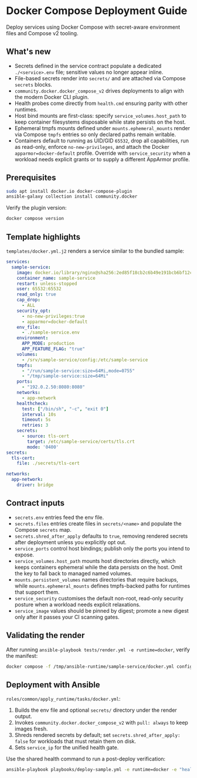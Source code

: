 # Docker Compose Deployment Guide

Deploy services using Docker Compose with secret-aware environment files and Compose v2 tooling.

## What's new

- Secrets defined in the service contract populate a dedicated `./<service>.env` file; sensitive values no longer appear inline.
- File-based secrets render into `secrets/` and are attached via Compose `secrets` blocks.
- `community.docker.docker_compose_v2` drives deployments to align with the modern Docker CLI plugin.
- Health probes come directly from `health.cmd` ensuring parity with other runtimes.
- Host bind mounts are first-class: specify `service_volumes.host_path` to keep container filesystems disposable while state persists on the host.
- Ephemeral tmpfs mounts defined under `mounts.ephemeral_mounts` render via Compose `tmpfs` entries so only declared paths remain writable.
- Containers default to running as UID/GID `65532`, drop all capabilities, run as read-only, enforce `no-new-privileges`, and attach the Docker `apparmor=docker-default` profile. Override with `service_security` when a workload needs explicit grants or to supply a different AppArmor profile.

## Prerequisites

```bash
sudo apt install docker.io docker-compose-plugin
ansible-galaxy collection install community.docker
```

Verify the plugin version:

```bash
docker compose version
```

## Template highlights

`templates/docker.yml.j2` renders a service similar to the bundled sample:

```yaml
services:
  sample-service:
    image: docker.io/library/nginx@sha256:2ed85f18cb2c6b49e191bcb6bf12c0c07d63f3937a05d9f5234170d4f8df5c94
    container_name: sample-service
    restart: unless-stopped
    user: 65532:65532
    read_only: true
    cap_drop:
      - ALL
    security_opt:
      - no-new-privileges:true
      - apparmor=docker-default
    env_file:
      - ./sample-service.env
    environment:
      APP_MODE: production
      APP_FEATURE_FLAG: "true"
    volumes:
      - /srv/sample-service/config:/etc/sample-service
    tmpfs:
      - "/run/sample-service:size=64Mi,mode=0755"
      - "/tmp/sample-service:size=64Mi"
    ports:
      - "192.0.2.50:8080:8080"
    networks:
      - app-network
    healthcheck:
      test: ["/bin/sh", "-c", "exit 0"]
      interval: 10s
      timeout: 5s
      retries: 3
    secrets:
      - source: tls-cert
        target: /etc/sample-service/certs/tls.crt
        mode: '0400'
secrets:
  tls-cert:
    file: ./secrets/tls-cert

networks:
  app-network:
    driver: bridge
```

## Contract inputs

- `secrets.env` entries feed the env file.
- `secrets.files` entries create files in `secrets/<name>` and populate the Compose `secrets` map.
- `secrets.shred_after_apply` defaults to `true`, removing rendered secrets after deployment unless you explicitly opt out.
- `service_ports` control host bindings; publish only the ports you intend to expose.
- `service_volumes.host_path` mounts host directories directly, which keeps containers ephemeral while the data persists on the host. Omit the key to fall back to managed named volumes.
- `mounts.persistent_volumes` names directories that require backups, while `mounts.ephemeral_mounts` defines tmpfs-backed paths for runtimes that support them.
- `service_security` customises the default non-root, read-only security posture when a workload needs explicit relaxations.
- `service_image` values should be pinned by digest; promote a new digest only after it passes your CI scanning gates.

## Validating the render

After running `ansible-playbook tests/render.yml -e runtime=docker`, verify the manifest:

```bash
docker compose -f /tmp/ansible-runtime/sample-service/docker.yml config
```

## Deployment with Ansible

`roles/common/apply_runtime/tasks/docker.yml`:

1. Builds the env file and optional `secrets/` directory under the render output.
2. Invokes `community.docker.docker_compose_v2` with `pull: always` to keep images fresh.
3. Shreds rendered secrets by default; set `secrets.shred_after_apply: false` for workloads that must retain them on disk.
4. Sets `service_ip` for the unified health gate.

Use the shared health command to run a post-deploy verification:

```bash
ansible-playbook playbooks/deploy-sample.yml -e runtime=docker -e "health.cmd=['/bin/sh','-c','exit 0']"
```
